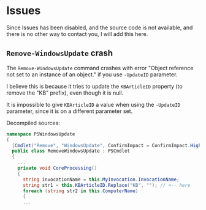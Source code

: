 # Issues
Since Issues has been disabled, and the source code is not available, and there is no other way to contact you, I will add this here.

## `Remove-WindowsUpdate` crash
The `Remove-WindowsUpdate` command crashes with error "Object reference not set to an instance of an object." if you use `-UpdateID` parameter.

I believe this is because it tries to update the `KBArticleID` property (to remove the "KB" prefix), even though it is null.

It is impossible to give `KBArticleID` a value when using the `-UpdateID` parameter, since it is on a different parameter set.

Decompiled sources:
```cs
namespace PSWindowsUpdate
{
  [Cmdlet("Remove", "WindowsUpdate", ConfirmImpact = ConfirmImpact.High, SupportsShouldProcess = true)]
  public class RemoveWindowsUpdate : PSCmdlet
  {
    ...
    private void CoreProcessing()
    {
      string invocationName = this.MyInvocation.InvocationName;
      string str1 = this.KBArticleID.Replace("KB", ""); // <-- here
      foreach (string str2 in this.ComputerName)
      {
      ...
```
